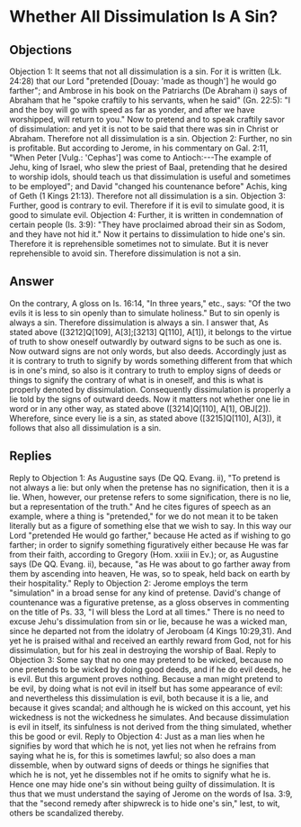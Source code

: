 # Whether All Dissimulation Is A Sin?
## Objections
Objection 1: It seems that not all dissimulation is a sin. For it is written (Lk. 24:28) that our Lord "pretended [Douay: 'made as though'] he would go farther"; and Ambrose in his book on the Patriarchs (De Abraham i) says of Abraham that he "spoke craftily to his servants, when he said" (Gn. 22:5): "I and the boy will go with speed as far as yonder, and after we have worshipped, will return to you." Now to pretend and to speak craftily savor of dissimulation: and yet it is not to be said that there was sin in Christ or Abraham. Therefore not all dissimulation is a sin.
Objection 2: Further, no sin is profitable. But according to Jerome, in his commentary on Gal. 2:11, "When Peter [Vulg.: 'Cephas'] was come to Antioch:---The example of Jehu, king of Israel, who slew the priest of Baal, pretending that he desired to worship idols, should teach us that dissimulation is useful and sometimes to be employed"; and David "changed his countenance before" Achis, king of Geth (1 Kings 21:13). Therefore not all dissimulation is a sin.
Objection 3: Further, good is contrary to evil. Therefore if it is evil to simulate good, it is good to simulate evil.
Objection 4: Further, it is written in condemnation of certain people (Is. 3:9): "They have proclaimed abroad their sin as Sodom, and they have not hid it." Now it pertains to dissimulation to hide one's sin. Therefore it is reprehensible sometimes not to simulate. But it is never reprehensible to avoid sin. Therefore dissimulation is not a sin.
## Answer
On the contrary, A gloss on Is. 16:14, "In three years," etc., says: "Of the two evils it is less to sin openly than to simulate holiness." But to sin openly is always a sin. Therefore dissimulation is always a sin.
I answer that, As stated above ([3212]Q[109], A[3];[3213] Q[110], A[1]), it belongs to the virtue of truth to show oneself outwardly by outward signs to be such as one is. Now outward signs are not only words, but also deeds. Accordingly just as it is contrary to truth to signify by words something different from that which is in one's mind, so also is it contrary to truth to employ signs of deeds or things to signify the contrary of what is in oneself, and this is what is properly denoted by dissimulation. Consequently dissimulation is properly a lie told by the signs of outward deeds. Now it matters not whether one lie in word or in any other way, as stated above ([3214]Q[110], A[1], OBJ[2]). Wherefore, since every lie is a sin, as stated above ([3215]Q[110], A[3]), it follows that also all dissimulation is a sin.
## Replies
Reply to Objection 1: As Augustine says (De QQ. Evang. ii), "To pretend is not always a lie: but only when the pretense has no signification, then it is a lie. When, however, our pretense refers to some signification, there is no lie, but a representation of the truth." And he cites figures of speech as an example, where a thing is "pretended," for we do not mean it to be taken literally but as a figure of something else that we wish to say. In this way our Lord "pretended He would go farther," because He acted as if wishing to go farther; in order to signify something figuratively either because He was far from their faith, according to Gregory (Hom. xxiii in Ev.); or, as Augustine says (De QQ. Evang. ii), because, "as He was about to go farther away from them by ascending into heaven, He was, so to speak, held back on earth by their hospitality."
Reply to Objection 2: Jerome employs the term "simulation" in a broad sense for any kind of pretense. David's change of countenance was a figurative pretense, as a gloss observes in commenting on the title of Ps. 33, "I will bless the Lord at all times." There is no need to excuse Jehu's dissimulation from sin or lie, because he was a wicked man, since he departed not from the idolatry of Jeroboam (4 Kings 10:29,31). And yet he is praised withal and received an earthly reward from God, not for his dissimulation, but for his zeal in destroying the worship of Baal.
Reply to Objection 3: Some say that no one may pretend to be wicked, because no one pretends to be wicked by doing good deeds, and if he do evil deeds, he is evil. But this argument proves nothing. Because a man might pretend to be evil, by doing what is not evil in itself but has some appearance of evil: and nevertheless this dissimulation is evil, both because it is a lie, and because it gives scandal; and although he is wicked on this account, yet his wickedness is not the wickedness he simulates. And because dissimulation is evil in itself, its sinfulness is not derived from the thing simulated, whether this be good or evil.
Reply to Objection 4: Just as a man lies when he signifies by word that which he is not, yet lies not when he refrains from saying what he is, for this is sometimes lawful; so also does a man dissemble, when by outward signs of deeds or things he signifies that which he is not, yet he dissembles not if he omits to signify what he is. Hence one may hide one's sin without being guilty of dissimulation. It is thus that we must understand the saying of Jerome on the words of Isa. 3:9, that the "second remedy after shipwreck is to hide one's sin," lest, to wit, others be scandalized thereby.